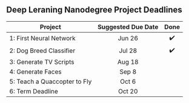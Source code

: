 ## Deep Leraning Nanodegree Project Deadlines
| Project                      | Suggested Due Date | Done              |
| ---------------------------- |:------------------:|:-----------------:|
| 1: First Neural Network      | Jun 26             |:heavy_check_mark: |
| 2: Dog Breed Classifier      | Jul 28             |:heavy_check_mark: |
| 3: Generate TV Scripts       | Aug 18             |                   |
| 4: Generate Faces            | Sep 8              |                   |
| 5: Teach a Quaccopter to Fly | Oct 6              |                   |
| 6: Term Deadline             | Oct 20             |                   |
